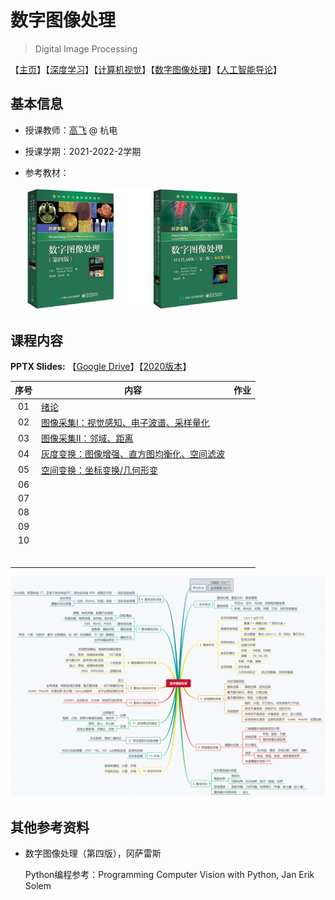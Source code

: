 # 数字图像处理

> Digital Image Processing

【[主页](https://aiart.live/courses/)】【[深度学习](https://aiart.live/courses/dl.html)】【[计算机视觉](https://aiart.live/courses/cv.html)】【[数字图像处理](https://aiart.live/courses/dip.html)】【[人工智能导论](https://aiart.live/courses/intro2ai.html)】

## 基本信息

- 授课教师：[高飞](http://aiart.live) @ 杭电

- 授课学期：2021-2022-2学期

- 参考教材：
  
  <img title="" src="数字图像处理/dip-book.jpg" alt="mindmap-dip" width="341">

## 课程内容

**PPTX Slides:** 【[Google Drive](https://drive.google.com/drive/folders/1FaTOF5QAq0VQz-oYt2gbrhor4K2gpyPq?usp=sharing)】【[2020版本](数字图像处理/2020)】

| 序号  | 内容                                                    | 作业  |
|:---:| ----------------------------------------------------- | --- |
| 01  | [绪论](数字图像处理/2022/DIP-2-01绪论.pdf)                      |     |
| 02  | [图像采集I：视觉感知、电子波谱、采样量化](数字图像处理/2022/DIP-2-02图像采集I.pdf) |     |
| 03  | [图像采集II：邻域、距离](数字图像处理/2022/DIP-2-02图像采集II.pdf)        |     |
| 04  | [灰度变换：图像增强、直方图均衡化、空间滤波](数字图像处理/2022/DIP-2-03灰度变换.pdf) |     |
| 05  | [空间变换：坐标变换/几何形变](数字图像处理/2022/DIP-2-04空间变换.pdf)        |     |
| 06  |                                                       |     |
| 07  |                                                       |     |
| 08  |                                                       |     |
| 09  |                                                       |     |
| 10  |                                                       |     |
|     |                                                       |     |
|     |                                                       |     |
|     |                                                       |     |
|     |                                                       |     |
|     |                                                       |     |
|     |                                                       |     |

![mindmap-dip](数字图像处理/mindmap-dip.png)

## 其他参考资料

- 数字图像处理（第四版），冈萨雷斯 
  
  Python编程参考：Programming Computer Vision with Python, Jan Erik Solem
  
  ​
